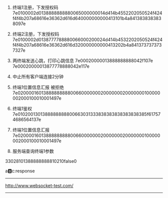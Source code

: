 1. 终端1注册，下发授权码
7e0100002d0138888888880065000000014d414b4552202050524f424f4f4b207a68616e36362d616d640000000000413101b4a8413838383838097e
2. 终端2注册，下发授权码
7e0100002d0138777788880066000200024d414b4532202050524f424f4f4b207a68616e36362d616d320000000000413202b4a8413737373737327e
3. 两终端发送心跳，打印心跳信息
7e00020000013888888888042f107e
7e00020000013877778888042e117e
4. 中止所有客户端连接2分钟

5. 终端1位置信息汇报 被拒绝
7e02000016013888888888006600000002000000020000000100000002000100010001497e

6. 终端1鉴权
7e0102001301388888888800663031333838383838383838385f617574686564137e

7. 终端1位置信息汇报
7e02000016013888888888006600000002000000020000000100000002000100010001497e

8. 服务端查询终端1参数
<?xml version="1.0" ?><com.ant.msger.base.dto.jt808.basics.Message><body class="com.ant.msger.base.dto.jt808.ParameterSetting"><parameters></parameters></body><type>33028</type><bodyProperties>1</bodyProperties><mobileNumber>013888888888</mobileNumber><serialNumber>102</serialNumber><bodyLength>1</bodyLength><encryptionType>0</encryptionType><subPackage>false</subPackage><reservedBit>0</reservedBit></com.ant.msger.base.dto.jt808.basics.Message>

a:b:c:response

---------------------------------------
http://www.websocket-test.com/





--------
